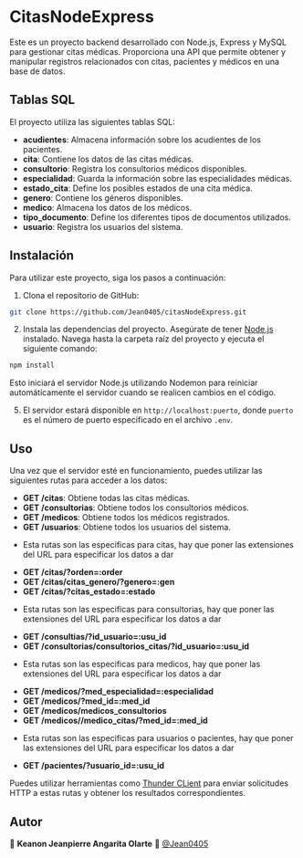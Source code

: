 # CitasNodeExpress

Este es un proyecto backend desarrollado con Node.js, Express y MySQL para gestionar citas médicas. Proporciona una API que permite obtener y manipular registros relacionados con citas, pacientes y médicos en una base de datos.

## Tablas SQL

El proyecto utiliza las siguientes tablas SQL:

- **acudientes**: Almacena información sobre los acudientes de los pacientes.
- **cita**: Contiene los datos de las citas médicas.
- **consultorio**: Registra los consultorios médicos disponibles.
- **especialidad**: Guarda la información sobre las especialidades médicas.
- **estado_cita**: Define los posibles estados de una cita médica.
- **genero**: Contiene los géneros disponibles.
- **medico**: Almacena los datos de los médicos.
- **tipo_documento**: Define los diferentes tipos de documentos utilizados.
- **usuario**: Registra los usuarios del sistema.

## Instalación

Para utilizar este proyecto, siga los pasos a continuación:

1. Clona el repositorio de GitHub:

```bash
git clone https://github.com/Jean0405/citasNodeExpress.git
```

2. Instala las dependencias del proyecto. Asegúrate de tener [Node.js](https://nodejs.org) instalado. Navega hasta la carpeta raíz del proyecto y ejecuta el siguiente comando:

```bash
npm install
```

Esto iniciará el servidor Node.js utilizando Nodemon para reiniciar automáticamente el servidor cuando se realicen cambios en el código.

5. El servidor estará disponible en `http://localhost:puerto`, donde `puerto` es el número de puerto especificado en el archivo `.env`.

## Uso

Una vez que el servidor esté en funcionamiento, puedes utilizar las siguientes rutas para acceder a los datos:

- **GET /citas**: Obtiene todas las citas médicas.
- **GET /consultorias**: Obtiene todos los consultorios médicos.
- **GET /medicos**: Obtiene todos los médicos registrados.
- **GET /usuarios**: Obtiene todos los usuarios del sistema.

* Esta rutas son las especificas para citas, hay que poner las extensiones del URL para especificar los datos a dar

- **GET /citas/?orden=:order**
- **GET /citas/citas_genero/?genero=:gen**
- **GET /citas/?citas_estado=:estado**

* Esta rutas son las especificas para consultorias, hay que poner las extensiones del URL para especificar los datos a dar

- **GET /consultias/?id_usuario=:usu_id**
- **GET /consultorias/consultorios_citas/?id_usuario=:usu_id**

* Esta rutas son las especificas para medicos, hay que poner las extensiones del URL para especificar los datos a dar

- **GET /medicos/?med_especialidad=:especialidad**
- **GET /medicos/?med_id=:med_id**
- **GET /medicos/medicos_consultorios**
- **GET /medicos//medico_citas/?med_id=:med_id**

* Esta rutas son las especificas para usuarios o pacientes, hay que poner las extensiones del URL para especificar los datos a dar

- **GET /pacientes/?usuario_id=:usu_id**

Puedes utilizar herramientas como [Thunder CLient](https://www.thunderclient.com/) para enviar solicitudes HTTP a estas rutas y obtener los resultados correspondientes.

## Autor

👤 **Keanon Jeanpierre Angarita Olarte**
👤 [@Jean0405](https://github.com/Jean0405)
